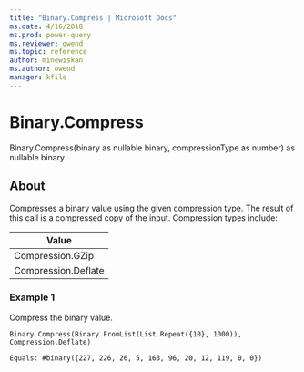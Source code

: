 ```yaml
---
title: "Binary.Compress | Microsoft Docs"
ms.date: 4/16/2018
ms.prod: power-query
ms.reviewer: owend
ms.topic: reference
author: minewiskan
ms.author: owend
manager: kfile
---
```

# Binary.Compress
Binary.Compress(binary as nullable binary, compressionType as number) as nullable binary  
  
## About  
Compresses a binary value using the given compression type. The result of this call is a compressed copy of the input. Compression types include:  
  
|Value|  
|---------|  
|Compression.GZip|  
|Compression.Deflate|  
  
### Example 1  
Compress the binary value.  
  
```  
Binary.Compress(Binary.FromList(List.Repeat({10}, 1000)), Compression.Deflate)  
```  
  
```  
Equals: #binary({227, 226, 26, 5, 163, 96, 20, 12, 119, 0, 0})  
```  

